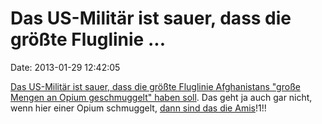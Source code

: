 Das US-Militär ist sauer, dass die größte Fluglinie \...
========================================================

Date: 2013-01-29 12:42:05

[Das US-Militär ist sauer, dass die größte Fluglinie Afghanistans
\"große Mengen an Opium geschmuggelt\" haben
soll](http://ml.spiegel.de/article.do?id=880040). Das geht ja auch gar
nicht, wenn hier einer Opium schmuggelt, [dann sind das die
Amis](http://en.wikipedia.org/wiki/Air_America_%28airline%29)!1!!
